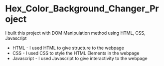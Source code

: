 # Hex_Color_Background_Changer_Project
I built this project with DOM Manipulation method using HTML, CSS, Javascript
<ul>
  <li>HTML - I used HTML to give structure to the webpage</li>
  <li>CSS - I used CSS to style the HTML Elements in the webpage</li>
  <li>Javascript - I used Javascript to give interactivity to the webpage</li>
</ul>


